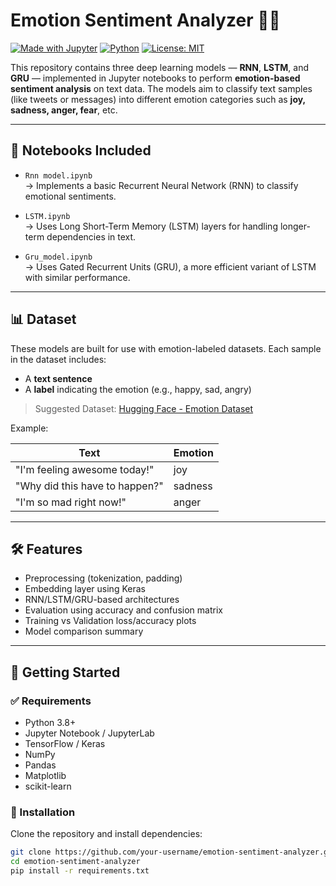 # Emotion Sentiment Analyzer 🧠💬

[![Made with Jupyter](https://img.shields.io/badge/Made%20with-Jupyter-orange.svg)](https://jupyter.org/)
[![Python](https://img.shields.io/badge/Python-3.8+-blue.svg)](https://www.python.org/)
[![License: MIT](https://img.shields.io/badge/License-MIT-yellow.svg)](https://opensource.org/licenses/MIT)

This repository contains three deep learning models — **RNN**, **LSTM**, and **GRU** — implemented in Jupyter notebooks to perform **emotion-based sentiment analysis** on text data. The models aim to classify text samples (like tweets or messages) into different emotion categories such as **joy, sadness, anger, fear**, etc.

---

## 📁 Notebooks Included

- `Rnn model.ipynb`  
  → Implements a basic Recurrent Neural Network (RNN) to classify emotional sentiments.

- `LSTM.ipynb`  
  → Uses Long Short-Term Memory (LSTM) layers for handling longer-term dependencies in text.

- `Gru_model.ipynb`  
  → Uses Gated Recurrent Units (GRU), a more efficient variant of LSTM with similar performance.

---

## 📊 Dataset

These models are built for use with emotion-labeled datasets. Each sample in the dataset includes:

- A **text sentence**
- A **label** indicating the emotion (e.g., happy, sad, angry)

> Suggested Dataset: [Hugging Face - Emotion Dataset](https://huggingface.co/datasets/dair-ai/emotion)

Example:

| Text                           | Emotion  |
|--------------------------------|----------|
| "I'm feeling awesome today!"   | joy      |
| "Why did this have to happen?" | sadness  |
| "I'm so mad right now!"        | anger    |

---

## 🛠 Features

- Preprocessing (tokenization, padding)
- Embedding layer using Keras
- RNN/LSTM/GRU-based architectures
- Evaluation using accuracy and confusion matrix
- Training vs Validation loss/accuracy plots
- Model comparison summary

---

## 🚀 Getting Started

### ✅ Requirements

- Python 3.8+
- Jupyter Notebook / JupyterLab
- TensorFlow / Keras
- NumPy
- Pandas
- Matplotlib
- scikit-learn

### 🧩 Installation

Clone the repository and install dependencies:

```bash
git clone https://github.com/your-username/emotion-sentiment-analyzer.git
cd emotion-sentiment-analyzer
pip install -r requirements.txt
